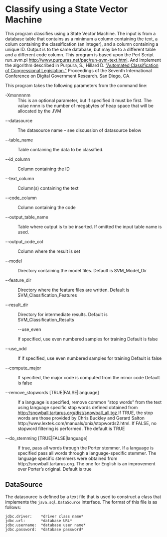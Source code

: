 # Classify using a State Vector Machine

This program classifies using a State Vector Machine.  The input is from a 
database table that contains as a minimum a column containing
the text, a colum containing the classification (an integer), and a column 
containing a unique ID. Output is to the same database, but may be to a different
table and a different code column.
This program is based upon the Perl Script run_svm.pl 
<a href="http://www.purpuras.net/pac/run-svm-text.html"> http://www.purpuras.net/pac/run-svm-text.html</a>. 
And implement the algorithm described in Purpura, S., Hillard D. 
<a href="http://www.purpuras.net/dgo2006%20Purpura%20Hillard%20Classifying%20Congressional%20Legislation.pdf">
“Automated Classification of Congressional Legislation.”</a> Proceedings of the Seventh 
International Conference on Digital Government Research. San Diego, CA.

This program takes the following parameters from the command line:

<dl>
<dt>-Xmxnnnnm</dt>
<dd>This is an optional parameter, but if specified it must be first. 
The value nnnn is the number of megabytes of heap space that will be allocated
by the JVM</dd>
<dl>--datasource</dl><dd>The datasource name – see discussion of datasource below</dd>
<dl>--table_name</dl><dd>Table containing the data to be classified.</dd>
<dl>--id_column</dl><dd>Column containing the ID</dd>
<dl>--text_column</dl><dd>Column(s) containing the text</dd>
<dl>--code_column</dl><dd>Column containing the code</dd>
<dl>--output_table_name</dl><dd>Table where output is to be inserted. If omitted
the input table name is used.</dd>
<dl>--output_code_col</dl><dd>Column where the result is set</dd> 
<dl>--model</dl><dd>Directory containing the model files. Default is SVM_Model_Dir</dd>
<dl>--feature_dir</dl><dd>Directory where the feature files are written. Default
is SVM_Classification_Features</dd>
<dl>--result_dir</dl><dd>Directory for intermediate results. Default is 
SVM_Classification_Results<dd>
<dl>--use_even</dl><dd>If specified, use even numbered samples for training
  Default is false</dd>
<dl>--use_odd</dl><dd>If if specified, use even numbered samples for training
  Default is false</dd>
<dl>--compute_major</dl><dd>If specified, the major code is computed from the minor code
  Default is false</dd>
<dl>--remove_stopwords [TRUE|FALSE|language]</dl>
<dd>If a language is specified, remove common “stop words” from the text using language specific 
stop words defined obtained from <a href="http://snowball.tartarus.org/dist/snowball_all.tgz">
http://snowball.tartarus.org/dist/snowball_all.tgz </a> If TRUE, 
the stop words are those provided by Chris Buckley and Gerard Salton 
http://www.lextek.com/manuals/onix/stopwords2.html. If FALSE, no stopword filtering
is performed. The default is TRUE</dd>
<dl>--do_stemming [TRUE|FALSE|language]</dl>
<dd>If true, pass all words through the Porter stemmer. If a language is specified
 pass all words through a language-specific stemmer. The language specific 
stemmers were obtained from http://snowball.tartarus.org. The one for 
English is an improvement over Porter’s original.
  Default is true</dd>


## DataSource
The datasource is defined by a text file that is used to construct a class that
implements the `java.sql.DataSource` interface. The format of this file is as
follows:
```
jdbc.driver:    *driver class name*
jdbc.url:       *database URL*
jdbc.username:  *database user name*
jdbc.password:  *database password*
```
